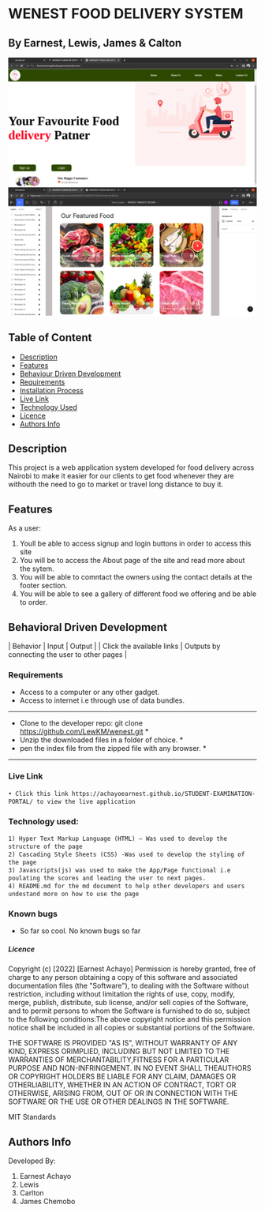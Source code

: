 # WENEST FOOD DELIVERY SYSTEM

## By Earnest, Lewis, James & Calton

 ![image](./assets/images/wenest%20screenshot.png)
 ![image](./assets/images/wenest%20screenshotbdddd%20(copy).png)
 

## Table of Content

- [Description](#description)
- [Features](#features)
- [Behaviour Driven Development](#Behaviour-Driven-Development)
- [Requirements](#requirements)
- [Installation Process](#installation-Process)
- [Live Link](#Live-Link)
- [Technology Used](#technology-Used)
- [Licence](#licence)
- [Authors Info](#Authors-Info)

## Description
<p> This project is a web application system developed for food delivery across Nairobi to make it easier for our clients to get food whenever they are withouth the need to go to market or travel long distance to buy it. </p>
<p>


## Features
As a user:
1. Youll be able to access signup and login buttons in order to access this site 
2. You will be to access the About page of the site and read more about the sytem.
3. You will be able to comntact the owners using the contact details at the footer section.
4. You will be able to see a gallery of different food we offering and be able to order.


## Behavioral Driven Development
| Behavior | Input | Output |
| Click the available links | Outputs by connecting the user to other pages |

### Requirements
* Access to a computer or any other gadget.
* Access to internet i.e through use of data bundles.

*********************************************************************************************************************************
* Clone to the developer repo: git clone  https://github.com/LewKM/wenest.git                                                   *
* Unzip the downloaded files in a folder of choice.                                                                             *
* pen the index file from the zipped file with any browser.                                                                     *
*********************************************************************************************************************************
### Live Link
    • Click this link https://achayoearnest.github.io/STUDENT-EXAMINATION-PORTAL/ to view the live application

### Technology used: 
    1) Hyper Text Markup Language (HTML) – Was used to develop the structure of the page
    2) Cascading Style Sheets (CSS) -Was used to develop the styling of the page
    3) Javascripts(js) was used to make the App/Page functional i.e poulating the scores and leading the user to next pages.
    4) README.md for the md document to help other developers and users undestand more on how to use the page

### Known bugs
- So far so cool. No known bugs so far

##### Licence

Copyright (c) [2022] [Earnest Achayo]
Permission is hereby granted, free of charge to any person obtaining a copy of this software and associated documentation files (the "Software"), to dealing with the Software without restriction, including without limitation the rights of use, copy, modify, merge, publish, distribute, sub license, and/or sell copies of the Software, and to permit persons to whom the Software is furnished to do so, subject to the following conditions:The above copyright notice and this permission notice shall be included in all copies or substantial portions of the Software.

THE SOFTWARE IS PROVIDED "AS IS", WITHOUT WARRANTY OF ANY KIND, EXPRESS ORIMPLIED, INCLUDING BUT NOT LIMITED TO THE WARRANTIES OF MERCHANTABILITY,FITNESS FOR A PARTICULAR PURPOSE AND NON-INFRINGEMENT. IN NO EVENT SHALL THEAUTHORS OR COPYRIGHT HOLDERS BE LIABLE FOR ANY CLAIM, DAMAGES OR OTHERLIABILITY, WHETHER IN AN ACTION OF CONTRACT, TORT OR OTHERWISE, ARISING FROM, OUT OF OR IN CONNECTION WITH THE SOFTWARE OR THE USE OR OTHER DEALINGS IN THE SOFTWARE.

MIT Standards

## Authors Info

Developed By:
1. Earnest Achayo
2. Lewis
3. Carlton
4. James Chemobo